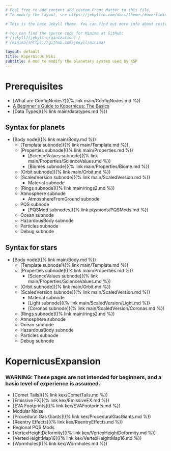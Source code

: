 ```yaml
---
# Feel free to add content and custom Front Matter to this file.
# To modify the layout, see https://jekyllrb.com/docs/themes/#overriding-theme-defaults

# This is the base Jekyll theme. You can find out more info about customizing your Jekyll theme, as well as basic Jekyll usage documentation at [jekyllrb.com](https://jekyllrb.com/)

# You can find the source code for Minima at GitHub:
# [jekyll][jekyll-organization] /
# [minima](https://github.com/jekyll/minima)

layout: default
title: Kopernicus Wiki
subtitle: A mod to modify the planetary system used by KSP
---
```


# Prerequisites
* [What are ConfigNodes?]({% link main/ConfigNodes.md %})
* [A Beginner's Guide to Kopernicus: The Basics](https://forum.kerbalspaceprogram.com/index.php?/topic/129540-a-beginners-guide-to-kopernicus-the-basics/)
* [Data Types]({% link main/datatypes.md %})

## Syntax for planets
* [Body node]({% link main/Body.md %})
	+ [Template subnode]({% link main/Template.md %})
	+ [Properties subnode]({% link main/Properties.md %})
		- [ScienceValues subnode]({% link main/Properties/ScienceValues.md %})
		- [Biomes subnode]({% link main/Properties/Biome.md %})
	+ [Orbit subnode]({% link main/Orbit.md %})
	+ [ScaledVersion subnode]({% link main/ScaledVersion.md %})
		- Material subnode
	+ [Rings subnode]({% link main/rings2.md %})
	+ Atmosphere subnode
		- AtmosphereFromGround subnode
	+ PQS subnode
		- [PQSMod subnodes]({% link pqsmods/PQSMods.md %})
	+ Ocean subnode
	+ HazardousBody subnode
	+ Particles subnode
	+ Debug subnode

## Syntax for stars
* [Body node]({% link main/Body.md %})
	+ [Template subnode]({% link main/Template.md %})
	+ [Properties subnode]({% link main/Properties.md %})
		- [ScienceValues subnode]({% link main/Properties/ScienceValues.md %})
	+ [Orbit subnode]({% link main/Orbit.md %})
	+ [ScaledVersion subnode]({% link main/ScaledVersion.md %})
		- Material subnode
		- [Light subnode]({% link main/ScaledVersion/Light.md %})
		- [Coronas subnode]({% link main/ScaledVersion/Coronas.md %})
	+ [Rings subnode]({% link main/rings2.md %})
	+ Atmosphere subnode
	+ Ocean subnode
	+ HazardousBody subnode
	+ Particles subnode
	+ Debug subnode

# KopernicusExpansion
### WARNING: These pages are not intended for beginners, and a basic level of experience is assumed.
* 	[Comet Tails]({% link kex/CometTails.md %})
* 	[Emissive FX]({% link kex/EmissiveFX.md %})
* 	[EVA Footprints]({% link kex/EVAFootprints.md %})
* 	Modular Noise
* 	[Procedural Gas Giants]({% link kex/ProceduralGasGiants.md %})
* 	[Reentry Effects]({% link kex/ReentryEffects.md %})
* 	Regional PQS Mods
* 	[VertexHeightDeformity]({% link kex/VertexHeightDeformity.md %})
* 	[VertexHeightMap16]({% link kex/VertexHeightMap16.md %})
* 	[Wormholes]({% link kex/Wormholes.md %})
